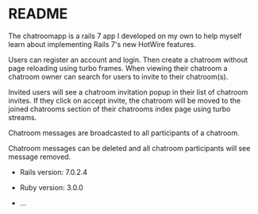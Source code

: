 # README

The chatroomapp is a rails 7 app I developed on my own to help myself learn about implementing Rails 7's new HotWire features. 

Users can register an account and login. Then create a chatroom without page reloading using turbo frames. When viewing their chatroom a chatroom owner can search for users to invite to their chatroom(s). 

Invited users will see a chatroom invitation popup in their list of chatroom invites. If they click on accept invite, the chatroom will be moved to the joined chatrooms section of their chatrooms index page using turbo streams.

Chatroom messages are broadcasted to all participants of a chatroom.

Chatroom messages can be deleted and all chatroom participants will see message removed.

* Rails version: 7.0.2.4

* Ruby version: 3.0.0

* ...
